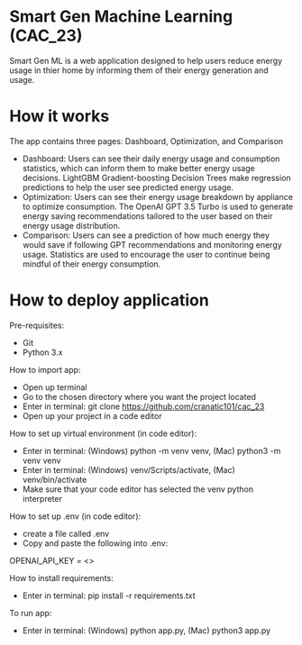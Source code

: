 # Smart Gen Machine Learning (CAC_23)
Smart Gen ML is a web application designed to help users reduce energy usage in thier home by informing them of their energy generation and usage.

# How it works
The app contains three pages: Dashboard, Optimization, and Comparison

* Dashboard: Users can see their daily energy usage and consumption statistics, which can inform them to make better energy usage decisions. LightGBM Gradient-boosting Decision Trees make regression predictions to help the user see predicted energy usage.
* Optimization: Users can see their energy usage breakdown by appliance to optimize consumption. The OpenAI GPT 3.5 Turbo is used to generate energy saving recommendations tailored to the user based on their energy usage distribution.
* Comparison: Users can see a prediction of how much energy they would save if following GPT recommendations and monitoring energy usage. Statistics are used to encourage the user to continue being mindful of their energy consumption.

# How to deploy application

Pre-requisites:
- Git
- Python 3.x

How to import app:
- Open up terminal
- Go to the chosen directory where you want the project located
- Enter in terminal: git clone https://github.com/cranatic101/cac_23
- Open up your project in a code editor

How to set up virtual environment (in code editor):
- Enter in terminal: (Windows) python -m venv venv, (Mac) python3 -m venv venv
- Enter in terminal: (Windows) venv/Scripts/activate, (Mac) venv/bin/activate
- Make sure that your code editor has selected the venv python interpreter

How to set up .env (in code editor):
- create a file called .env
- Copy and paste the following into .env:

OPENAI_API_KEY = <<add your OpenAI GPT API Key here>>

How to install requirements:
- Enter in terminal: pip install -r requirements.txt

To run app:
- Enter in terminal: (Windows) python app.py, (Mac) python3 app.py
